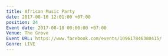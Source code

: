 ```yaml
---
title: African Music Party
date: 2017-08-16 12:01:00 +07:00
position: 24
Event date: 2017-08-18 00:00:00 +07:00
Venue: The Grove
Event URL: https://www.facebook.com/events/109617846380415/
Genre: LIVE
---
```


